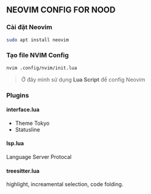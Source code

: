## NEOVIM CONFIG FOR NOOD

### Cài đặt Neovim

```bash
sudo apt install neovim
```

### Tạo file NVIM Config

```bash
nvim .config/nvim/init.lua
```

> Ở đây mình sử dụng **Lua Script** để config Neovim

### Plugins

#### interface.lua

- Theme Tokyo
- Statusline

#### lsp.lua

Language Server Protocal

#### treesitter.lua

highlight, increamental selection, code folding.

